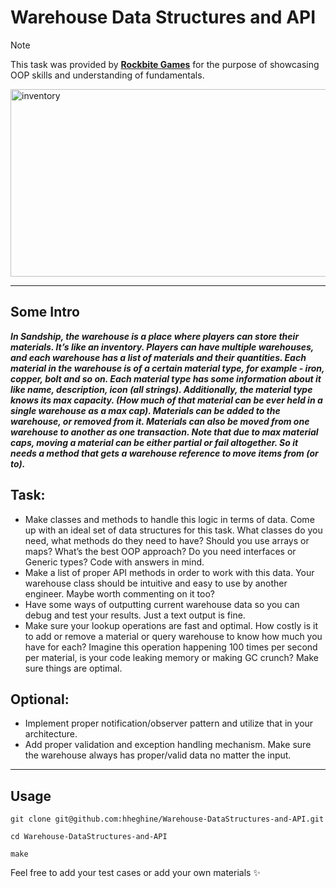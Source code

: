 # Warehouse Data Structures and API
>[!Note]
>This task was provided by [**Rockbite Games**](https://rockbitegames.com/) for the purpose of showcasing OOP skills and understanding of fundamentals.

<img src="https://github.com/hheghine/Warehouse-DataStructures-and-API/assets/119530584/210cb8d7-1598-42e1-ba78-db0186cf70a6" alt="inventory" width="1000" height="300">

---

## Some Intro

<b><i>In Sandship, the warehouse is a place where players can store their materials. It’s like an inventory. Players can have multiple warehouses, and each warehouse has a list of materials and their quantities.
Each material in the warehouse is of a certain material type, for example - iron, copper, bolt and so on. Each material type has some information about it like name, description, icon (all strings). Additionally, the material type knows its max capacity. (How much of that material can be ever held in a single warehouse as a max cap).
Materials can be added to the warehouse, or removed from it. Materials can also be moved from one warehouse to another as one transaction. Note that due to max material caps, moving a material can be either partial or fail altogether. So it needs a method that gets a warehouse reference to move items from (or to).</i></b>

## Task:

- Make classes and methods to handle this logic in terms of data. Come up with an ideal set of data structures for this task. What classes do you need, what methods do they need to have? Should you use arrays or maps? What’s the best OOP approach? Do you need interfaces or Generic types? Code with answers in mind.
- Make a list of proper API methods in order to work with this data. Your warehouse class should be intuitive and easy to use by another engineer. Maybe worth commenting on it too? 
- Have some ways of outputting current warehouse data so you can debug and test your results. Just a text output is fine.
- Make sure your lookup operations are fast and optimal. How costly is it to add or remove a material or query warehouse to know how much you have for each? Imagine this operation happening 100 times per second per material, is your code leaking memory or making GC crunch? Make sure things are optimal. 

## Optional:
- Implement proper notification/observer pattern and utilize that in your architecture.
- Add proper validation and exception handling mechanism. Make sure the warehouse always has proper/valid data no matter the input.

---

## Usage

```
git clone git@github.com:hheghine/Warehouse-DataStructures-and-API.git

cd Warehouse-DataStructures-and-API

make
```
Feel free to add your test cases or add your own materials ✨
